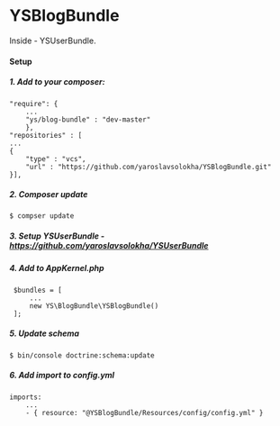 YSBlogBundle
=======
Inside - YSUserBundle.

#### Setup
##### 1. Add to your composer:
```
"require": {
    ...
    "ys/blog-bundle" : "dev-master"
    },
"repositories" : [
...
{
    "type" : "vcs",
    "url" : "https://github.com/yaroslavsolokha/YSBlogBundle.git"
}],
```
##### 2. Composer update
```
$ compser update 
```
##### 3. Setup YSUserBundle - https://github.com/yaroslavsolokha/YSUserBundle
##### 4. Add to AppKernel.php
```
 $bundles = [
     ...
     new YS\BlogBundle\YSBlogBundle()
 ];
```
##### 5. Update schema
```
$ bin/console doctrine:schema:update
```
##### 6. Add import to config.yml
```
imports:
    ...
    - { resource: "@YSBlogBundle/Resources/config/config.yml" }
```